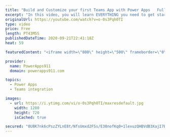 ```yaml
---
title: "Build and Customize your first Teams App with Power Apps   Full Training"
excerpt: "In this video, you will learn EVERYTHING you need to get started with building custom apps in Microsoft Teams with Power Apps and Project Oakdale. Adding the app, creating and customizing your first table, building an app, and more. This video is basically a free training class so I hope you enjoy."
originalUrl: https://youtube.com/watch?v=o-0s3Pqh0TI
type: video
price: Free
length: PT43M5S
publishedDateTime: 2020-09-21T22:41:18Z
heat: 59

featuredContent: "<iframe width=\"800\" height=\"500\" frameborder=\"0\" src=\"https://www.youtube.com/embed/o-0s3Pqh0TI\" allow=\"accelerometer; autoplay; encrypted-media; gyroscope; picture-in-picture\" allowfullscreen></iframe>"

provider:
  name: PowerApps911
  domain: powerapps911.com

topics:
  - Power Apps
  - Teams integration

images:
  - url: https://i.ytimg.com/vi/o-0s3Pqh0TI/maxresdefault.jpg
    width: 1280
    height: 720
    isCached: true

secured: "0U8K7nk6cPszZYLnE8t/NfsUmxd2FSs/E30nofKq0+1lexuzQHBVdB3XajI7BaMiWiMVyzXt9Ly3v0Ci1WP+39blY9uoHgqC6M9WZiibb4EjvFCqm+LJkxgTdg+poPyUmCrQhRPq+LMv6Iay9NnHgDfXGyuK51GuZsTD/pGoLrRJi4P3TUZ7KrcfEB4E/8TH8pvJnpNezyIt6U1V3AiDCfP1TFwtkbnGRnBrDa91n1AEEpFsGRf7XXqrsek4lgt2XqSY3nX8qWfU22sb6lwKskitVy4+puidtd9IOYdnECO6uaDZpyIJF0E1EPVNchMYDdyrUEcN5drjGoB/tWBtSmrEX+fx0u2UrCFTwN+e4hf1pBvl/wvGwLRQTKsqPW1GQtm8IXnrMOfbId/cALO5vcYH47Kds2ZIfKyX9HE+ZY4=;Ca0tXx3XdqHyNe6pdgsdqw=="
---
```


